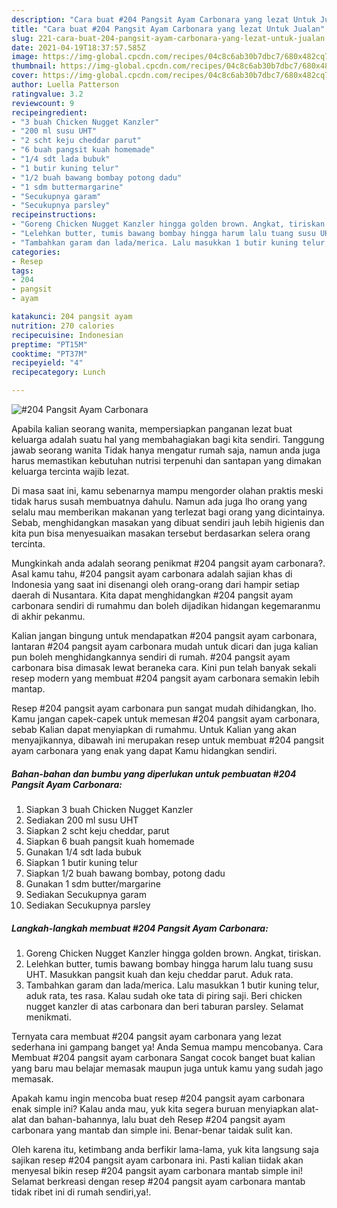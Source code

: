 ```yaml
---
description: "Cara buat #204 Pangsit Ayam Carbonara yang lezat Untuk Jualan"
title: "Cara buat #204 Pangsit Ayam Carbonara yang lezat Untuk Jualan"
slug: 221-cara-buat-204-pangsit-ayam-carbonara-yang-lezat-untuk-jualan
date: 2021-04-19T18:37:57.585Z
image: https://img-global.cpcdn.com/recipes/04c8c6ab30b7dbc7/680x482cq70/204-pangsit-ayam-carbonara-foto-resep-utama.jpg
thumbnail: https://img-global.cpcdn.com/recipes/04c8c6ab30b7dbc7/680x482cq70/204-pangsit-ayam-carbonara-foto-resep-utama.jpg
cover: https://img-global.cpcdn.com/recipes/04c8c6ab30b7dbc7/680x482cq70/204-pangsit-ayam-carbonara-foto-resep-utama.jpg
author: Luella Patterson
ratingvalue: 3.2
reviewcount: 9
recipeingredient:
- "3 buah Chicken Nugget Kanzler"
- "200 ml susu UHT"
- "2 scht keju cheddar parut"
- "6 buah pangsit kuah homemade"
- "1/4 sdt lada bubuk"
- "1 butir kuning telur"
- "1/2 buah bawang bombay potong dadu"
- "1 sdm buttermargarine"
- "Secukupnya garam"
- "Secukupnya parsley"
recipeinstructions:
- "Goreng Chicken Nugget Kanzler hingga golden brown. Angkat, tiriskan."
- "Lelehkan butter, tumis bawang bombay hingga harum lalu tuang susu UHT. Masukkan pangsit kuah dan keju cheddar parut. Aduk rata."
- "Tambahkan garam dan lada/merica. Lalu masukkan 1 butir kuning telur, aduk rata, tes rasa. Kalau sudah oke tata di piring saji. Beri chicken nugget kanzler di atas carbonara dan beri taburan parsley. Selamat menikmati."
categories:
- Resep
tags:
- 204
- pangsit
- ayam

katakunci: 204 pangsit ayam 
nutrition: 270 calories
recipecuisine: Indonesian
preptime: "PT15M"
cooktime: "PT37M"
recipeyield: "4"
recipecategory: Lunch

---
```



![#204 Pangsit Ayam Carbonara](https://img-global.cpcdn.com/recipes/04c8c6ab30b7dbc7/680x482cq70/204-pangsit-ayam-carbonara-foto-resep-utama.jpg)

Apabila kalian seorang wanita, mempersiapkan panganan lezat buat keluarga adalah suatu hal yang membahagiakan bagi kita sendiri. Tanggung jawab seorang  wanita Tidak hanya mengatur rumah saja, namun anda juga harus memastikan kebutuhan nutrisi terpenuhi dan santapan yang dimakan keluarga tercinta wajib lezat.

Di masa  saat ini, kamu sebenarnya mampu mengorder olahan praktis meski tidak harus susah membuatnya dahulu. Namun ada juga lho orang yang selalu mau memberikan makanan yang terlezat bagi orang yang dicintainya. Sebab, menghidangkan masakan yang dibuat sendiri jauh lebih higienis dan kita pun bisa menyesuaikan masakan tersebut berdasarkan selera orang tercinta. 



Mungkinkah anda adalah seorang penikmat #204 pangsit ayam carbonara?. Asal kamu tahu, #204 pangsit ayam carbonara adalah sajian khas di Indonesia yang saat ini disenangi oleh orang-orang dari hampir setiap daerah di Nusantara. Kita dapat menghidangkan #204 pangsit ayam carbonara sendiri di rumahmu dan boleh dijadikan hidangan kegemaranmu di akhir pekanmu.

Kalian jangan bingung untuk mendapatkan #204 pangsit ayam carbonara, lantaran #204 pangsit ayam carbonara mudah untuk dicari dan juga kalian pun boleh menghidangkannya sendiri di rumah. #204 pangsit ayam carbonara bisa dimasak lewat beraneka cara. Kini pun telah banyak sekali resep modern yang membuat #204 pangsit ayam carbonara semakin lebih mantap.

Resep #204 pangsit ayam carbonara pun sangat mudah dihidangkan, lho. Kamu jangan capek-capek untuk memesan #204 pangsit ayam carbonara, sebab Kalian dapat menyiapkan di rumahmu. Untuk Kalian yang akan menyajikannya, dibawah ini merupakan resep untuk membuat #204 pangsit ayam carbonara yang enak yang dapat Kamu hidangkan sendiri.

<!--inarticleads1-->

##### Bahan-bahan dan bumbu yang diperlukan untuk pembuatan #204 Pangsit Ayam Carbonara:

1. Siapkan 3 buah Chicken Nugget Kanzler
1. Sediakan 200 ml susu UHT
1. Siapkan 2 scht keju cheddar, parut
1. Siapkan 6 buah pangsit kuah homemade
1. Gunakan 1/4 sdt lada bubuk
1. Siapkan 1 butir kuning telur
1. Siapkan 1/2 buah bawang bombay, potong dadu
1. Gunakan 1 sdm butter/margarine
1. Sediakan Secukupnya garam
1. Sediakan Secukupnya parsley




<!--inarticleads2-->

##### Langkah-langkah membuat #204 Pangsit Ayam Carbonara:

1. Goreng Chicken Nugget Kanzler hingga golden brown. Angkat, tiriskan.
1. Lelehkan butter, tumis bawang bombay hingga harum lalu tuang susu UHT. Masukkan pangsit kuah dan keju cheddar parut. Aduk rata.
1. Tambahkan garam dan lada/merica. Lalu masukkan 1 butir kuning telur, aduk rata, tes rasa. Kalau sudah oke tata di piring saji. Beri chicken nugget kanzler di atas carbonara dan beri taburan parsley. Selamat menikmati.




Ternyata cara membuat #204 pangsit ayam carbonara yang lezat sederhana ini gampang banget ya! Anda Semua mampu mencobanya. Cara Membuat #204 pangsit ayam carbonara Sangat cocok banget buat kalian yang baru mau belajar memasak maupun juga untuk kamu yang sudah jago memasak.

Apakah kamu ingin mencoba buat resep #204 pangsit ayam carbonara enak simple ini? Kalau anda mau, yuk kita segera buruan menyiapkan alat-alat dan bahan-bahannya, lalu buat deh Resep #204 pangsit ayam carbonara yang mantab dan simple ini. Benar-benar taidak sulit kan. 

Oleh karena itu, ketimbang anda berfikir lama-lama, yuk kita langsung saja sajikan resep #204 pangsit ayam carbonara ini. Pasti kalian tiidak akan menyesal bikin resep #204 pangsit ayam carbonara mantab simple ini! Selamat berkreasi dengan resep #204 pangsit ayam carbonara mantab tidak ribet ini di rumah sendiri,ya!.

